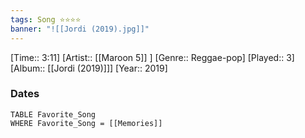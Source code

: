 ```yaml
---
tags: Song ⭐⭐⭐⭐ 
banner: "![[Jordi (2019).jpg]]"
---
```

[Time:: 3:11]
[Artist:: [[Maroon 5]] ]
[Genre:: Reggae-pop]
[Played:: 3]
[Album:: [[Jordi (2019)]]]
[Year:: 2019]
### Dates
````dataview
TABLE Favorite_Song
WHERE Favorite_Song = [[Memories]]
````